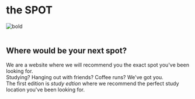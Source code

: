 # the SPOT
![bold](https://github.com/user-attachments/assets/a3a1508b-4060-4398-bedc-78b07f78e7fd)
<br><br>
<strong><h2>Where would be your next spot?</h2></strong>
We are a website where we will recommend you the exact spot you've been looking for. 
<br>
Studying? Hanging out with friends? Coffee runs? We've got you.
<br>
The first edition is <em>study edtion</em> where we recommend the perfect study location you've been looking for.
